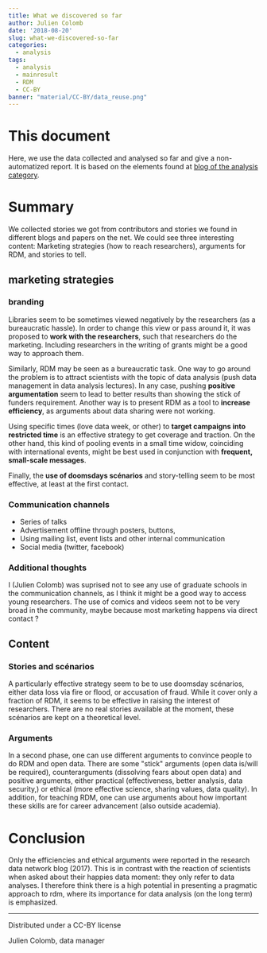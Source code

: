```yaml
---
title: What we discovered so far
author: Julien Colomb
date: '2018-08-20'
slug: what-we-discovered-so-far
categories:
  - analysis
tags:
  - analysis
  - mainresult
  - RDM
  - CC-BY
banner: "material/CC-BY/data_reuse.png"  
---
```


# This document

Here, we use the data collected and analysed so far and give a non-automatized report. It is based on the elements found at [blog of the analysis category](https://rdmpromotion.rbind.io/categories/analysis/ ).

# Summary

We collected stories we got from contributors and stories we found in different blogs and papers on the net. We could see three interesting content: Marketing strategies (how to reach researchers), arguments for RDM, and stories to tell.

## marketing strategies

### branding


Libraries seem to be sometimes viewed negatively by the researchers (as a bureaucratic hassle). In order to change this view or pass around it, it was proposed to **work with the researchers**, such that researchers do the marketing. Including researchers in the writing of grants might be a good way to approach them.

Similarly, RDM may be seen as a bureaucratic task. One way to go around the problem is to attract scientists with the topic of data analysis (push data management in data analysis lectures). In any case, pushing **positive argumentation** seem to lead to better results than showing the stick of funders requirement. Another way is to present RDM as a tool to **increase efficiency**, as arguments about data sharing were not working.

Using specific times (love data week, or other) to **target campaigns into restricted time** is an effective strategy to get coverage and traction. On the other hand, this kind of pooling events in a small time widow, coinciding with international events, might be best used in conjunction with **frequent, small-scale messages**.

Finally, the **use of doomsdays scénarios** and story-telling seem to be most effective, at least at the first contact.

### Communication channels

- Series of talks
- Advertisement offline through posters, buttons,
- Using mailing list, event lists and other internal communication
- Social media (twitter, facebook)




### Additional thoughts

I (Julien Colomb) was suprised not to see any use of graduate schools in the communication channels, as I think it might be a good way to access young researchers. The use of comics and videos seem not to be very broad in the community, maybe because most marketing happens via direct contact ?

## Content

### Stories and scénarios

A particularly effective strategy seem to be to use doomsday scénarios, either data loss via fire or flood, or accusation of fraud. While it cover only a fraction of RDM, it seems to be effective in raising the interest of researchers.
There are no real stories available at the moment, these scénarios are kept on a theoretical level.

### Arguments

In a second phase, one can use different arguments to convince people to do RDM and open data. There are some "stick" arguments (open data is/will be required), counterarguments (dissolving fears about open data) and positive arguments, either practical (effectiveness, better analysis, data security,) or ethical (more effective science, sharing values, data quality). In addition, for teaching RDM, one can use arguments about how important these skills are for career advancement (also outside academia).

# Conclusion

Only the efficiencies and ethical arguments were reported in the research data network blog (2017). This is in contrast with the reaction of scientists when asked about their happies data moment: they only refer to data analyses. I therefore think there is a high potential in presenting a pragmatic approach to rdm, where its importance for data analysis (on the long term) is emphasized.

---

 Distributed under a CC-BY license

 Julien Colomb,
 data manager